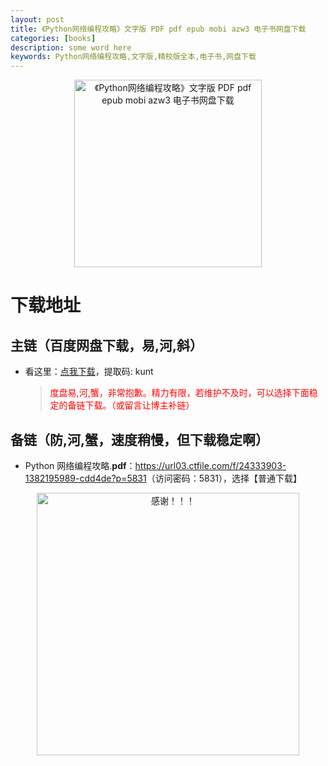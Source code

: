 ```yaml
---
layout: post
title: 《Python网络编程攻略》文字版 PDF pdf epub mobi azw3 电子书网盘下载
categories: [books]
description: some word here
keywords: Python网络编程攻略,文字版,精校版全本,电子书,网盘下载
---
```


<div align="center"><img src="https://pic.imgdb.cn/item/670639dfd29ded1a8c7fff11.png" alt="《Python网络编程攻略》文字版 PDF pdf epub mobi azw3 电子书网盘下载" width="300px" height="auto"></div>

# 下载地址

## 主链（百度网盘下载，易,河,斜）

- 看这里：[点我下载](https://pan.baidu.com/s/1iMXUbSbtZQZjDcqDmnWUyw?pwd=kunt)，提取码: kunt

  > <p style="color:red" >度盘易,河,蟹，非常抱歉。精力有限，若维护不及时，可以选择下面稳定的备链下载。（或留言让博主补链）</p>

## 备链（防,河,蟹，速度稍慢，但下载稳定啊）

- Python 网络编程攻略.**pdf**：<https://url03.ctfile.com/f/24333903-1382195989-cdd4de?p=5831>（访问密码：5831），选择【普通下载】

<div align="center"><img src="https://pic.imgdb.cn/item/6707df6bd29ded1a8ce37031.gif" alt="感谢！！！" width="420px" height="auto"/></div>
